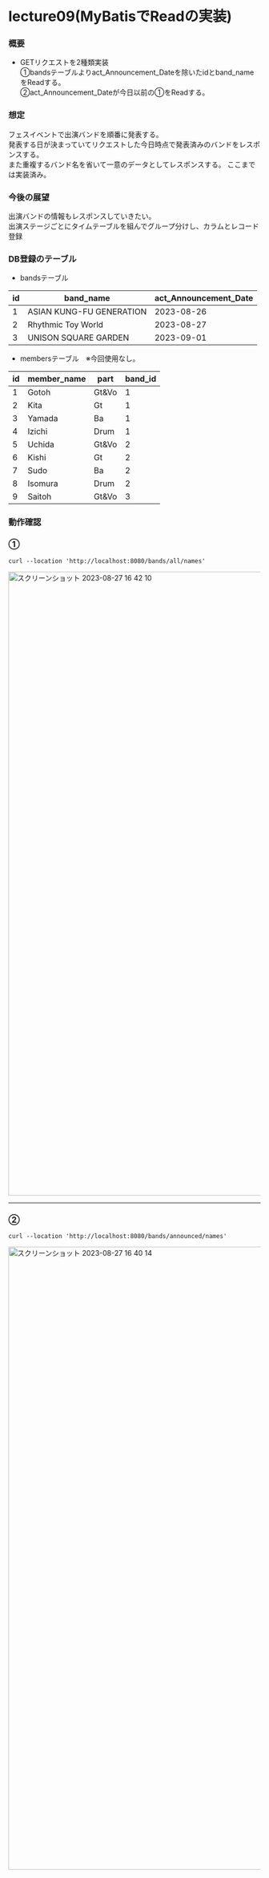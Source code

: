 # lecture09(MyBatisでReadの実装)

### 概要
* GETリクエストを2種類実装  
①bandsテーブルよりact_Announcement_Dateを除いたidとband_nameをReadする。  
②act_Announcement_Dateが今日以前の①をReadする。

### 想定
フェスイベントで出演バンドを順番に発表する。  
発表する日が決まっていてリクエストした今日時点で発表済みのバンドをレスポンスする。  
また重複するバンド名を省いて一意のデータとしてレスポンスする。
ここまでは実装済み。  
  
### 今後の展望
出演バンドの情報もレスポンスしていきたい。  
出演ステージごとにタイムテーブルを組んでグループ分けし、カラムとレコード登録  
  
### DB登録のテーブル

* bandsテーブル
  
| id | band_name | act_Announcement_Date |
|------------|------------|------------|
| 1      | ASIAN KUNG-FU GENERATION      | 2023-08-26      |
| 2      | Rhythmic Toy World      | 2023-08-27      |
| 3      | UNISON SQUARE GARDEN      | 2023-09-01      |

* membersテーブル　※今回使用なし。
  
| id | member_name | part  | band_id |
|----|-------------|-------|---------|
|  1 | Gotoh       | Gt&Vo |       1 |
|  2 | Kita        | Gt    |       1 |
|  3 | Yamada      | Ba    |       1 |
|  4 | Izichi      | Drum  |       1 |
|  5 | Uchida      | Gt&Vo |       2 |
|  6 | Kishi       | Gt    |       2 |
|  7 | Sudo        | Ba    |       2 |
|  8 | Isomura     | Drum  |       2 |
|  9 | Saitoh      | Gt&Vo |       3 |

### 動作確認

### ①
```
curl --location 'http://localhost:8080/bands/all/names'
```
<img width="1245" alt="スクリーンショット 2023-08-27 16 42 10" src="https://github.com/ABECKCROW/lecture09/assets/136610341/335674c4-233c-4e86-bb3f-c51624c7d768">

*** 

### ②
```
curl --location 'http://localhost:8080/bands/announced/names'
```

<img width="1243" alt="スクリーンショット 2023-08-27 16 40 14" src="https://github.com/ABECKCROW/lecture09/assets/136610341/50fed30b-47f7-4f7c-903e-174dcaae3cde">




